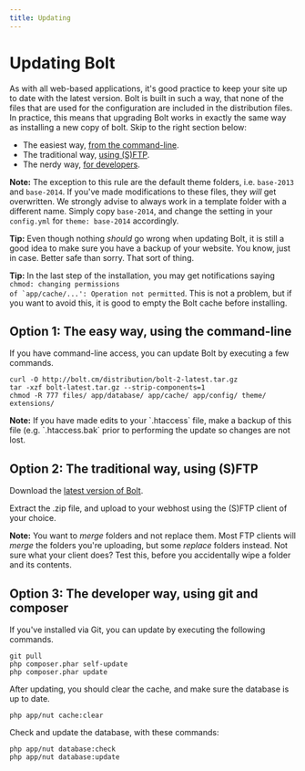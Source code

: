 ```yaml
---
title: Updating
---
```

Updating Bolt
=============

As with all web-based applications, it's good practice to keep your site up to
date with the latest version. Bolt is built in such a way, that none of the
files that are used for the configuration are included in the distribution
files. In practice, this means that upgrading Bolt works in exactly the same way
as installing a new copy of bolt. Skip to the right section below:

  - The easiest way, [from the command-line](#option-1-easy-way-using-command-line).
  - The traditional way, [using (S)FTP](#option-2-traditional-way-using-sftp).
  - The nerdy way, [for developers](#option-3-developer-way-using-git-and-composer).

<p class="note"><strong>Note:</strong> The exception to this rule are the
default theme folders, i.e. <code>base-2013</code> and <code>base-2014</code>.
If you've made modifications to these files, they <em>will</em> get overwritten.
We strongly advise to always work in a template folder with a different name.
Simply copy <code>base-2014</code>, and change the setting in your
<code>config.yml</code> for <code>theme: base-2014</code> accordingly.</p>

<p class="tip"><strong>Tip:</strong> Even though nothing <em>should</em> go
wrong when updating Bolt, it is still a good idea to make sure you have a backup
of your website. You know, just in case. Better safe than sorry. That sort of
thing.</p> <p class="tip"><strong>Tip:</strong> In the last step of the
installation, you may get notifications saying <code>chmod: changing permissions
of `app/cache/...': Operation not permitted</code>. This is not a problem, but
if you want to avoid this, it is good to empty the Bolt cache before
installing.</p>

Option 1: The easy way, using the command-line
----------------------------------------------

If you have command-line access, you can update Bolt by executing a few
commands.

```
curl -O http://bolt.cm/distribution/bolt-2-latest.tar.gz
tar -xzf bolt-latest.tar.gz --strip-components=1
chmod -R 777 files/ app/database/ app/cache/ app/config/ theme/ extensions/
```
<p class="note"><strong>Note:</strong> If you have made edits to your `.htaccess`
file, make a backup of this file (e.g. `.htaccess.bak` prior to performing 
the update so changes are not lost.</p>

Option 2: The traditional way, using (S)FTP
-------------------------------------------

Download the [latest version of Bolt][latest].

Extract the .zip file, and upload to your webhost using the (S)FTP client of
your choice.

<p class="note"><strong>Note:</strong> You want to <em>merge</em> folders and
not replace them. Most FTP clients will <em>merge</em> the folders you're
uploading, but some <em>replace</em> folders instead. Not sure what your client
does? Test this, before you accidentally wipe a folder and its contents.</p>

Option 3: The developer way, using git and composer
---------------------------------------------------

If you've installed via Git, you can update by executing the following commands.

```
git pull
php composer.phar self-update
php composer.phar update
```

After updating, you should clear the cache, and make sure the database is up to
date.

```
php app/nut cache:clear
```

Check and update the database, with these commands:

```
php app/nut database:check
php app/nut database:update
```

[latest]: http://bolt.cm/distribution/bolt-latest.zip
